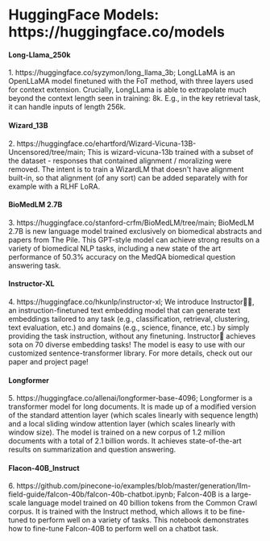 <h1>HuggingFace Models: https://huggingface.co/models </h1>

<h4>Long-Llama_250k</h4>
1. https://huggingface.co/syzymon/long_llama_3b; LongLLaMA is an OpenLLaMA model finetuned with the FoT method, with three layers used for context extension. Crucially, LongLLama is able to extrapolate much beyond the context length seen in training: 8k. E.g., in the key retrieval task, it can handle inputs of length 256k.
<h4>Wizard_13B</h4>
2. https://huggingface.co/ehartford/Wizard-Vicuna-13B-Uncensored/tree/main; This is wizard-vicuna-13b trained with a subset of the dataset - responses that contained alignment / moralizing were removed. The intent is to train a WizardLM that doesn't have alignment built-in, so that alignment (of any sort) can be added separately with for example with a RLHF LoRA.
<h4>BioMedLM 2.7B</h4>
3. https://huggingface.co/stanford-crfm/BioMedLM/tree/main; BioMedLM 2.7B is new language model trained exclusively on biomedical abstracts and papers from The Pile. This GPT-style model can achieve strong results on a variety of biomedical NLP tasks, including a new state of the art performance of 50.3% accuracy on the MedQA biomedical question answering task.
<h4>Instructor-XL</h4>
4. https://huggingface.co/hkunlp/instructor-xl; We introduce Instructor👨‍🏫, an instruction-finetuned text embedding model that can generate text embeddings tailored to any task (e.g., classification, retrieval, clustering, text evaluation, etc.) and domains (e.g., science, finance, etc.) by simply providing the task instruction, without any finetuning. Instructor👨‍ achieves sota on 70 diverse embedding tasks! The model is easy to use with our customized sentence-transformer library. For more details, check out our paper and project page!
<h4>Longformer</h4>
5. https://huggingface.co/allenai/longformer-base-4096; Longformer is a transformer model for long documents. It is made up of a modified version of the standard attention layer (which scales linearly with sequence length) and a local sliding window attention layer (which scales linearly with window size). The model is trained on a new corpus of 1.2 million documents with a total of 2.1 billion words. It achieves state-of-the-art results on summarization and question answering.	
<h4>Flacon-40B_Instruct</h4>
6. https://github.com/pinecone-io/examples/blob/master/generation/llm-field-guide/falcon-40b/falcon-40b-chatbot.ipynb; Falcon-40B is a large-scale language model trained on 40 billion tokens from the Common Crawl corpus. It is trained with the Instruct method, which allows it to be fine-tuned to perform well on a variety of tasks. This notebook demonstrates how to fine-tune Falcon-40B to perform well on a chatbot task.
